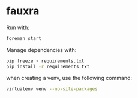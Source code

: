 # fauxra


Run with:
```sh
foreman start
```

Manage dependencies with:

```sh
pip freeze > requirements.txt
pip install -r requirements.txt
```

when creating a venv, use the following command:
```sh
virtualenv venv --no-site-packages
```
